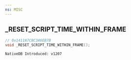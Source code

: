```yaml
---
ns: MISC
---
```

## _RESET_SCRIPT_TIME_WITHIN_FRAME

```c
// 0x1411A7CBC3A6EB7B
void _RESET_SCRIPT_TIME_WITHIN_FRAME();
```

```
NativeDB Introduced: v1207
```


